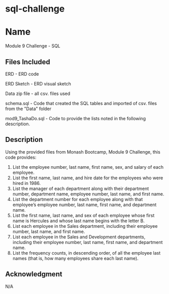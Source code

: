 # sql-challenge

# Name

Module 9 Challenge - SQL 

## Files Included
ERD - ERD code

ERD Sketch - ERD visual sketch

Data zip file - all csv. files used

schema.sql - Code that created the SQL tables and imported of csv. files from the "Data" folder

mod9_TashaDo.sql - Code to provide the lists noted in the following description.

## Description

Using the provided files from Monash Bootcamp, Module 9 Challenge, this code provides:
1. List the employee number, last name, first name, sex, and salary of each employee.
2. List the first name, last name, and hire date for the employees who were hired in 1986.
3. List the manager of each department along with their department number, department name, employee number, last name, and first name.
4. List the department number for each employee along with that employee’s employee number, last name, first name, and department name.
5. List the first name, last name, and sex of each employee whose first name is Hercules and whose last name begins with the letter B.
6. List each employee in the Sales department, including their employee number, last name, and first name.
7. List each employee in the Sales and Development departments, including their employee number, last name, first name, and department name.
8. List the frequency counts, in descending order, of all the employee last names (that is, how many employees share each last name).

## Acknowledgment
N/A
